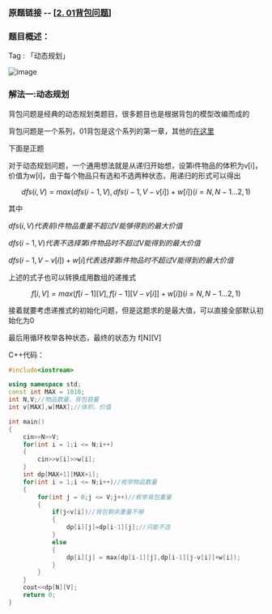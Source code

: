 ### 原题链接 -- [[2. 01背包问题](https://www.acwing.com/problem/content/description/2/)]

### 题目概述：
Tag : 「动态规划」

![image](https://user-images.githubusercontent.com/99656524/197217653-0f3c2f52-cd6e-409c-b2c3-f7ffc304695e.png)

### 解法一:动态规划
背包问题是经典的动态规划类题目，很多题目也是根据背包的模型改编而成的

背包问题是一个系列，01背包是这个系列的第一章，其他的[在这里](https://github.com/na2co3hk/Alogrithm/tree/main/%E5%8A%A8%E6%80%81%E8%A7%84%E5%88%92/%E8%83%8C%E5%8C%85%E9%97%AE%E9%A2%98)

下面是正题

对于动态规划问题，一个通用想法就是从递归开始想，设第i件物品的体积为v[i]， 价值为w[i]，由于每个物品只有选和不选两种状态，用递归的形式可以得出

$$
   dfs(i, V) = max(dfs(i-1, V), dfs(i-1, V-v[i]) + w[i]) ( i = N,N-1...2,1 )
$$

其中

$dfs(i, V)代表前i件物品重量不超过V能够得到的最大价值$

$dfs(i-1, V)代表不选择第i件物品时不超过V能得到的最大价值$

$dfs(i-1, V-v[i]) + w[i]代表选择第i件物品时不超过V能得到的最大价值$

上述的式子也可以转换成用数组的递推式

$$
   f[i,V] = max(f[i-1][V], f[i-1][V-v[i]] + w[i]) ( i = N,N-1...2,1 )
$$

接着就要考虑递推式的初始化问题，但是这题求的是最大值，可以直接全部默认初始化为0

最后用循环枚举各种状态，最终的状态为 f[N][V]

C++代码：
```cpp
#include<iostream>

using namespace std;
const int MAX = 1010;
int N,V;//物品数量，背包容量
int v[MAX],w[MAX];//体积，价值

int main()
{
    cin>>N>>V;
    for(int i = 1;i <= N;i++)
    {
        cin>>v[i]>>w[i];
    }
    int dp[MAX+1][MAX+1];
    for(int i = 1;i <= N;i++)//枚举物品数量
    {
        for(int j = 0;j <= V;j++)//枚举背包重量
        {
            if(j<v[i])//背包剩余重量不够
            {
                dp[i][j]=dp[i-1][j];//只能不选
            }
            else
            {
                dp[i][j] = max(dp[i-1][j],dp[i-1][j-v[i]]+w[i]);
            }
        }
    }
    cout<<dp[N][V];
    return 0;
}
```
